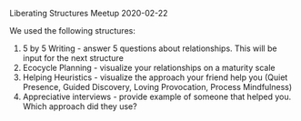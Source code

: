 Liberating Structures Meetup 2020-02-22

We used the following structures:

1. 5 by 5 Writing - answer 5 questions about relationships. This will be input for the next structure
1. Ecocycle Planning - visualize your relationships on a maturity scale
1. Helping Heuristics - visualize the approach your friend help you (Quiet Presence, Guided Discovery, Loving Provocation, Process Mindfulness)
1. Appreciative interviews - provide example of someone that helped you. Which approach did they use?
